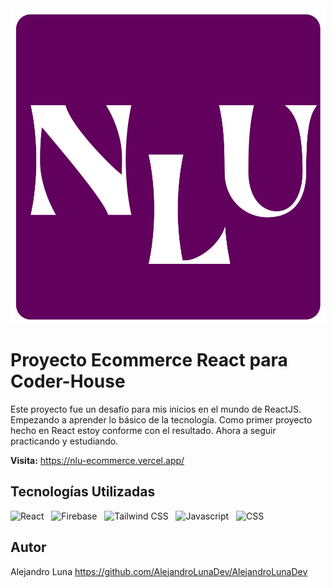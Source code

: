 <div align='center'>
    <img src='./public/nlufavicon.svg'>
</div>

# Proyecto Ecommerce React para Coder-House

Este proyecto fue un desafío para mis inicios en el mundo de ReactJS. Empezando a aprender lo básico de la tecnología. Como primer proyecto hecho en React estoy conforme con el resultado. Ahora a seguir practicando y estudiando.

**Visita:** https://nlu-ecommerce.vercel.app/

## Tecnologías Utilizadas

<img src="https://upload.wikimedia.org/wikipedia/commons/a/a7/React-icon.svg" alt="React" height="50"/>&nbsp;&nbsp; <img src="https://cdn.worldvectorlogo.com/logos/firebase-1.svg" alt="Firebase" height="50"/>&nbsp;&nbsp; <img src="https://www.vectorlogo.zone/logos/tailwindcss/tailwindcss-icon.svg" alt="Tailwind CSS" height="50"/>&nbsp;&nbsp; <img src="https://i0.wp.com/www.duomimikry.de/wp-content/uploads/2016/03/js-logo.png?fit=500%2C500&ssl=1" alt="Javascript" height="50"/>&nbsp;&nbsp; <img src="https://upload.wikimedia.org/wikipedia/commons/d/d5/CSS3_logo_and_wordmark.svg" alt="CSS" height="50"/>&nbsp;&nbsp;

## Autor

Alejandro Luna https://github.com/AlejandroLunaDev/AlejandroLunaDev